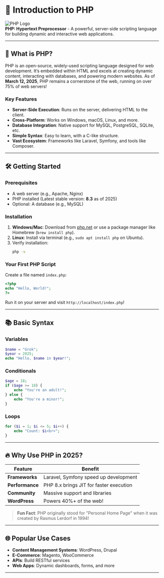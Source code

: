 
# 🚀 Introduction to PHP

![PHP Logo](https://www.php.net/images/logos/new-php-logo.svg)  
**PHP: Hypertext Preprocessor** - A powerful, server-side scripting language for building dynamic and interactive web applications.

---

## 🌟 What is PHP?

PHP is an open-source, widely-used scripting language designed for web development. It’s embedded within HTML and excels at creating dynamic content, interacting with databases, and powering modern websites. As of **March 12, 2025**, PHP remains a cornerstone of the web, running on over 75% of web servers!

### Key Features
- **Server-Side Execution**: Runs on the server, delivering HTML to the client.
- **Cross-Platform**: Works on Windows, macOS, Linux, and more.
- **Database Integration**: Native support for MySQL, PostgreSQL, SQLite, etc.
- **Simple Syntax**: Easy to learn, with a C-like structure.
- **Vast Ecosystem**: Frameworks like Laravel, Symfony, and tools like Composer.

---

## 🛠️ Getting Started

### Prerequisites
- A web server (e.g., Apache, Nginx)
- PHP installed (Latest stable version: **8.3** as of 2025)
- Optional: A database (e.g., MySQL)

### Installation
1. **Windows/Mac**: Download from [php.net](https://www.php.net/downloads.php) or use a package manager like Homebrew (`brew install php`).
2. **Linux**: Install via terminal (e.g., `sudo apt install php` on Ubuntu).
3. Verify installation:
   ```bash
   php -v
   ```

### Your First PHP Script
Create a file named `index.php`:
```php
<?php
echo "Hello, World!";
?>
```
Run it on your server and visit `http://localhost/index.php`!

---

## 📚 Basic Syntax

### Variables
```php
$name = "Grok";
$year = 2025;
echo "Hello, $name in $year!";
```

### Conditionals
```php
$age = 18;
if ($age >= 18) {
    echo "You're an adult!";
} else {
    echo "You're a minor!";
}
```

### Loops
```php
for ($i = 1; $i <= 5; $i++) {
    echo "Count: $i<br>";
}
```

---

## 🔥 Why Use PHP in 2025?

| Feature             | Benefit                              |
|---------------------|--------------------------------------|
| **Frameworks**      | Laravel, Symfony speed up development |
| **Performance**     | PHP 8.x brings JIT for faster execution |
| **Community**       | Massive support and libraries       |
| **WordPress**       | Powers 40%+ of the web!            |

> **Fun Fact**: PHP originally stood for "Personal Home Page" when it was created by Rasmus Lerdorf in 1994!

---

## 🌐 Popular Use Cases
- **Content Management Systems**: WordPress, Drupal
- **E-Commerce**: Magento, WooCommerce
- **APIs**: Build RESTful services
- **Web Apps**: Dynamic dashboards, forms, and more

---



